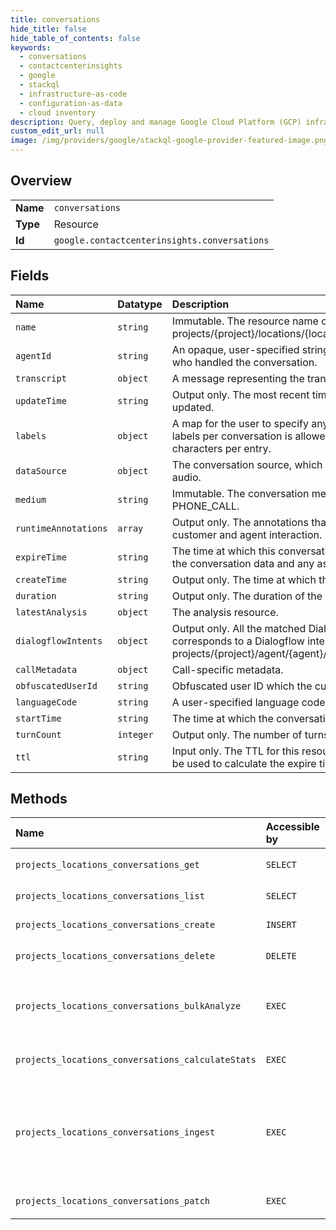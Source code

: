 ```yaml
---
title: conversations
hide_title: false
hide_table_of_contents: false
keywords:
  - conversations
  - contactcenterinsights
  - google    
  - stackql
  - infrastructure-as-code
  - configuration-as-data
  - cloud inventory
description: Query, deploy and manage Google Cloud Platform (GCP) infrastructure and resources using SQL
custom_edit_url: null
image: /img/providers/google/stackql-google-provider-featured-image.png
---
```

  
    

## Overview
<table><tbody>
<tr><td><b>Name</b></td><td><code>conversations</code></td></tr>
<tr><td><b>Type</b></td><td>Resource</td></tr>
<tr><td><b>Id</b></td><td><code>google.contactcenterinsights.conversations</code></td></tr>
</tbody></table>

## Fields
| Name | Datatype | Description |
|:-----|:---------|:------------|
| `name` | `string` | Immutable. The resource name of the conversation. Format: projects/&#123;project&#125;/locations/&#123;location&#125;/conversations/&#123;conversation&#125; |
| `agentId` | `string` | An opaque, user-specified string representing the human agent who handled the conversation. |
| `transcript` | `object` | A message representing the transcript of a conversation. |
| `updateTime` | `string` | Output only. The most recent time at which the conversation was updated. |
| `labels` | `object` | A map for the user to specify any custom fields. A maximum of 20 labels per conversation is allowed, with a maximum of 256 characters per entry. |
| `dataSource` | `object` | The conversation source, which is a combination of transcript and audio. |
| `medium` | `string` | Immutable. The conversation medium, if unspecified will default to PHONE_CALL. |
| `runtimeAnnotations` | `array` | Output only. The annotations that were generated during the customer and agent interaction. |
| `expireTime` | `string` | The time at which this conversation should expire. After this time, the conversation data and any associated analyses will be deleted. |
| `createTime` | `string` | Output only. The time at which the conversation was created. |
| `duration` | `string` | Output only. The duration of the conversation. |
| `latestAnalysis` | `object` | The analysis resource. |
| `dialogflowIntents` | `object` | Output only. All the matched Dialogflow intents in the call. The key corresponds to a Dialogflow intent, format: projects/&#123;project&#125;/agent/&#123;agent&#125;/intents/&#123;intent&#125; |
| `callMetadata` | `object` | Call-specific metadata. |
| `obfuscatedUserId` | `string` | Obfuscated user ID which the customer sent to us. |
| `languageCode` | `string` | A user-specified language code for the conversation. |
| `startTime` | `string` | The time at which the conversation started. |
| `turnCount` | `integer` | Output only. The number of turns in the conversation. |
| `ttl` | `string` | Input only. The TTL for this resource. If specified, then this TTL will be used to calculate the expire time. |
## Methods
| Name | Accessible by | Required Params | Description |
|:-----|:--------------|:----------------|:------------|
| `projects_locations_conversations_get` | `SELECT` | `conversationsId, locationsId, projectsId` | Gets a conversation. |
| `projects_locations_conversations_list` | `SELECT` | `locationsId, projectsId` | Lists conversations. |
| `projects_locations_conversations_create` | `INSERT` | `locationsId, projectsId` | Creates a conversation. |
| `projects_locations_conversations_delete` | `DELETE` | `conversationsId, locationsId, projectsId` | Deletes a conversation. |
| `projects_locations_conversations_bulkAnalyze` | `EXEC` | `locationsId, projectsId` | Analyzes multiple conversations in a single request. |
| `projects_locations_conversations_calculateStats` | `EXEC` | `locationsId, projectsId` | Gets conversation statistics. |
| `projects_locations_conversations_ingest` | `EXEC` | `locationsId, projectsId` | Imports conversations and processes them according to the user's configuration. |
| `projects_locations_conversations_patch` | `EXEC` | `conversationsId, locationsId, projectsId` | Updates a conversation. |
